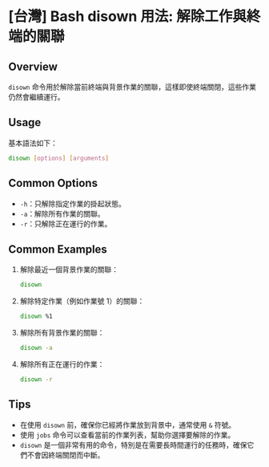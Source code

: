 # [台灣] Bash disown 用法: 解除工作與終端的關聯

## Overview
`disown` 命令用於解除當前終端與背景作業的關聯，這樣即使終端關閉，這些作業仍然會繼續運行。

## Usage
基本語法如下：
```bash
disown [options] [arguments]
```

## Common Options
- `-h`：只解除指定作業的掛起狀態。
- `-a`：解除所有作業的關聯。
- `-r`：只解除正在運行的作業。

## Common Examples
1. 解除最近一個背景作業的關聯：
   ```bash
   disown
   ```

2. 解除特定作業（例如作業號 1）的關聯：
   ```bash
   disown %1
   ```

3. 解除所有背景作業的關聯：
   ```bash
   disown -a
   ```

4. 解除所有正在運行的作業：
   ```bash
   disown -r
   ```

## Tips
- 在使用 `disown` 前，確保你已經將作業放到背景中，通常使用 `&` 符號。
- 使用 `jobs` 命令可以查看當前的作業列表，幫助你選擇要解除的作業。
- `disown` 是一個非常有用的命令，特別是在需要長時間運行的任務時，確保它們不會因終端關閉而中斷。